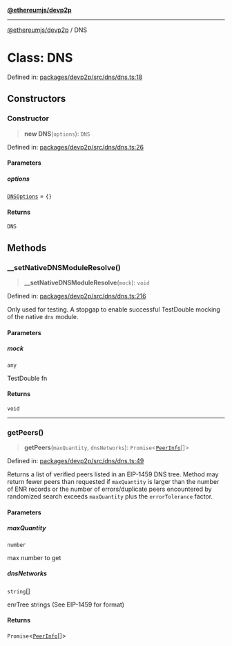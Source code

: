 [**@ethereumjs/devp2p**](../README.md)

***

[@ethereumjs/devp2p](../README.md) / DNS

# Class: DNS

Defined in: [packages/devp2p/src/dns/dns.ts:18](https://github.com/ethereumjs/ethereumjs-monorepo/blob/master/packages/devp2p/src/dns/dns.ts#L18)

## Constructors

### Constructor

> **new DNS**(`options`): `DNS`

Defined in: [packages/devp2p/src/dns/dns.ts:26](https://github.com/ethereumjs/ethereumjs-monorepo/blob/master/packages/devp2p/src/dns/dns.ts#L26)

#### Parameters

##### options

[`DNSOptions`](../type-aliases/DNSOptions.md) = `{}`

#### Returns

`DNS`

## Methods

### \_\_setNativeDNSModuleResolve()

> **\_\_setNativeDNSModuleResolve**(`mock`): `void`

Defined in: [packages/devp2p/src/dns/dns.ts:216](https://github.com/ethereumjs/ethereumjs-monorepo/blob/master/packages/devp2p/src/dns/dns.ts#L216)

Only used for testing. A stopgap to enable successful
TestDouble mocking of the native `dns` module.

#### Parameters

##### mock

`any`

TestDouble fn

#### Returns

`void`

***

### getPeers()

> **getPeers**(`maxQuantity`, `dnsNetworks`): `Promise`\<[`PeerInfo`](../interfaces/PeerInfo.md)[]\>

Defined in: [packages/devp2p/src/dns/dns.ts:49](https://github.com/ethereumjs/ethereumjs-monorepo/blob/master/packages/devp2p/src/dns/dns.ts#L49)

Returns a list of verified peers listed in an EIP-1459 DNS tree. Method may
return fewer peers than requested if `maxQuantity` is larger than the number
of ENR records or the number of errors/duplicate peers encountered by randomized
search exceeds `maxQuantity` plus the `errorTolerance` factor.

#### Parameters

##### maxQuantity

`number`

max number to get

##### dnsNetworks

`string`[]

enrTree strings (See EIP-1459 for format)

#### Returns

`Promise`\<[`PeerInfo`](../interfaces/PeerInfo.md)[]\>
